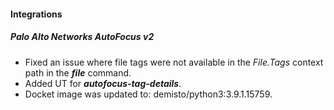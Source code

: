 
#### Integrations
##### Palo Alto Networks AutoFocus v2
- Fixed an issue where file tags were not available in the *File.Tags* context path in the ***file*** command.
- Added UT for ***autofocus-tag-details***.
- Docket image was updated to: demisto/python3:3.9.1.15759.
